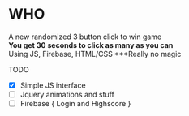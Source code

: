 # WHO 
A new randomized 3 button click to win game <br>
**You get 30 seconds to click as many as you can**<br>
Using JS, Firebase, HTML/CSS ***Really no magic

TODO
-  [x] Simple JS interface
- [ ] Jquery animations and stuff
- [ ] Firebase { Login and Highscore }
